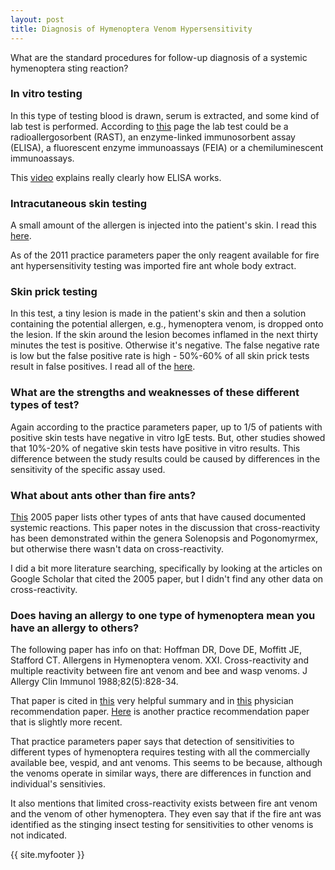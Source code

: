 ```yaml
---
layout: post
title: Diagnosis of Hymenoptera Venom Hypersensitivity 
---
```


What are the standard procedures for follow-up diagnosis of a systemic hymenoptera sting reaction?

### In vitro testing
In this type of testing blood is drawn, serum is extracted, and some kind of lab test is performed. According to [this](http://acaai.org/allergies/treatment/allergy-testing/skin-test) page the lab test could be a radioallergosorbent (RAST), an enzyme-linked immunosorbent assay (ELISA), a fluorescent enzyme immunoassays (FEIA) or a chemiluminescent immunoassays.

This [video](https://www.youtube.com/watch?v=RRbuz3VQ100) explains really clearly how ELISA works.

### Intracutaneous skin testing
A small amount of the allergen is injected into the patient's skin. I read this [here](http://acaai.org/allergies/treatment/allergy-testing/skin-test).

As of the 2011 practice parameters paper the only reagent available for fire ant hypersensitivity testing was imported fire ant whole body extract.

### Skin prick testing
In this test, a tiny lesion is made in the patient's skin and then a solution containing the potential allergen, e.g., hymenoptera venom, is dropped onto the lesion. If the skin around the lesion becomes inflamed in the next thirty minutes the test is positive. Otherwise it's negative. The false negative rate is low but the false positive rate is high - 50%-60% of all skin prick tests result in false positives. I read all of the [here](http://www.foodallergy.org/diagnosis-and-testing/skin-tests).

### What are the strengths and weaknesses of these different types of test?
Again according to the practice parameters paper, up to 1/5 of patients with positive skin tests have negative in vitro IgE tests. But, other studies showed that 10%-20% of negative skin tests have positive in vitro results. This difference between the study results could be caused by differences in the sensitivity of the specific assay used.

### What about ants other than fire ants?
[This](http://urban.ucr.edu/docs/Stinging%20ants%20and%20kissing%20bugs/2005%20Klotz%20et%20al.%20Adverse%20Reactions%20to%20Ants%20Other%20Than%20Impor.pdf) 2005 paper lists other types of ants that have caused documented systemic reactions. This paper notes in the discussion that cross-reactivity has been demonstrated within the genera Solenopsis and Pogonomyrmex, but otherwise there wasn't data on cross-reactivity. 

I did a bit more literature searching, specifically by looking at the articles on Google Scholar that cited the 2005 paper, but I didn't find any other data on cross-reactivity.

### Does having an allergy to one type of hymenoptera mean you have an allergy to others?
The following paper has info on that: Hoffman DR, Dove DE, Moffitt JE, Stafford CT. Allergens in Hymenoptera venom. XXI. Cross-reactivity and multiple reactivity between fire ant venom and bee and wasp venoms. J Allergy Clin Immunol 1988;82(5):828-34.

That paper is cited in [this](http://www.phadia.com/en/Products/Allergy-testing-products/ImmunoCAP-Allergen-Information/Insects/Allergens/Fire-ant-/) very helpful summary and in [this](https://www.aaaai.org/Aaaai/media/MediaLibrary/PDF%20Documents/Practice%20and%20Parameters/Insect-hypersensitivity-2011.pdf) physician recommendation paper. [Here](http://ssai.ch/uploads/media/aj0413-Uebersicht-CME-Helbling-engl_01.pdf) is another practice recommendation paper that is slightly more recent.

That practice parameters paper says that detection of sensitivities to different types of hymenoptera requires testing with all the commercially available bee, vespid, and ant venoms. This seems to be because, although the venoms operate in similar ways, there are differences in function and individual's sensitivies.

It also mentions that limited cross-reactivity exists between fire ant venom and the venom of other hymenoptera. They even say that if the fire ant was identified as the stinging insect testing for sensitivities to other venoms is not indicated.

{{ site.myfooter }}
